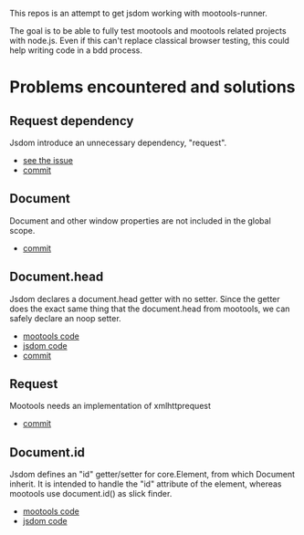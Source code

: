 This repos is an attempt to get jsdom working with mootools-runner.

The goal is to be able to fully test mootools and mootools related
projects with node.js. Even if this can't replace classical browser
testing, this could help writing code in a bdd process.


Problems encountered and solutions
==================================

Request dependency
------------------

Jsdom introduce an unnecessary dependency, "request".

* [see the issue](https://github.com/tmpvar/jsdom/issues/closed#issue/78)
* [commit](https://github.com/oelmekki/jsdom_mootools_adventures/commit/769cb3d68737daba0ff0bab08e860fa0b5f3d8d0)


Document
--------

Document and other window properties are not included in the global scope.

* [commit](https://github.com/oelmekki/jsdom_mootools_adventures/commit/872e31ce906de6ad033fd7cb00c17d9cf992be5f)


Document.head
-------------

Jsdom declares a document.head getter with no setter. Since the 
getter does the exact same thing that the document.head from mootools,
we can safely declare an noop setter.

* [mootools code](https://github.com/mootools/mootools-core/blob/master/Source/Browser/Browser.js#L162)
* [jsdom code](https://github.com/tmpvar/jsdom/blob/master/lib/jsdom/browser/index.js#L401)
* [commit](https://github.com/oelmekki/jsdom_mootools_adventures/commit/70178dfb81881f276adef53b6964f06e091a0237)


Request
-------

Mootools needs an implementation of xmlhttprequest

* [commit](https://github.com/oelmekki/jsdom_mootools_adventures/commit/5dabb77fa084d8f76181246cf43a7580346a830e)


Document.id
-----------

Jsdom defines an "id" getter/setter for core.Element, from which Document 
inherit. It is intended to handle the "id" attribute of the element, whereas
mootools use document.id() as slick finder.

* [mootools code](https://github.com/mootools/mootools-core/blob/master/Source/Element/Element.js#L237)
* [jsdom code](https://github.com/tmpvar/jsdom/blob/master/lib/jsdom/level2/core.js#L379)


